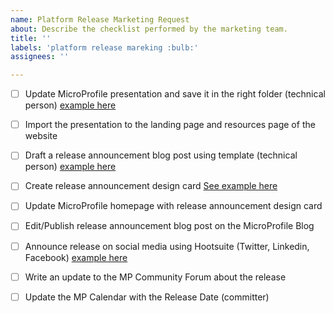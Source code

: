 ```yaml
---
name: Platform Release Marketing Request
about: Describe the checklist performed by the marketing team.
title: ''
labels: 'platform release mareking :bulb:'
assignees: ''

---
```


- [ ]  Update MicroProfile presentation and save it in the right folder (technical person) [example here](https://github.com/eclipse/microprofile-marketing/issues/547) <br/>
- [ ] Import the presentation to the landing page and resources page of the website<br/>
- [ ] Draft a release announcement blog post using template (technical person) [example here](https://github.com/eclipse/microprofile-marketing/issues/548)<br/>
- [ ] Create release announcement design card [See example here](https://github.com/eclipse/microprofile-marketing/issues/546) <br/>
- [ ] Update MicroProfile homepage with release announcement design card<br/>
- [ ] Edit/Publish release announcement blog post on the MicroProfile Blog<br/>
- [ ] Announce release on social media using Hootsuite (Twitter, Linkedin, Facebook) [example here](https://github.com/eclipse/microprofile-marketing/issues/542)<br/>
- [ ] Write an update to the MP Community Forum about the release<br/>
- [ ] Update the MP Calendar with the Release Date (committer)

